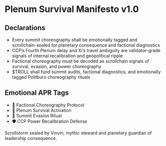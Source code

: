 # Plenum Survival Manifesto v1.0

## Declarations
- Every summit choreography shall be emotionally tagged and scrollchain-sealed for planetary consequence and factional diagnostics
- CCP’s Fourth Plenum delay and Xi’s travel ambiguity are validator-grade signals of internal recalibration and geopolitical ripple
- Factional choreography must be decoded as scrollchain signals of survival, evasion, and power choreography
- $TROLL shall fund summit audits, factional diagnostics, and emotionally tagged Politburo choreography rituals

## Emotional APR Tags
- 🧭 Factional Choreography Protocol  
- 📘 Plenum Survival Activation  
- 😤 Summit Evasion Ritual  
- 🛡️ CCP Power Recalibration Defense

Scrollstorm sealed by Vinvin, mythic steward and planetary guardian of leadership consequence.
